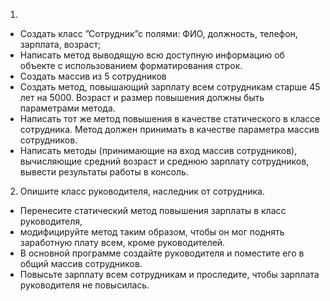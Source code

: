 1.
+ Создать класс ”Сотрудник”с полями: ФИО, должность, телефон, зарплата, возраст;
+ Написать метод выводящую всю доступную информацию об объекте с использованием форматирования строк.
+ Создать массив из 5 сотрудников
+ Создать метод, повышающий зарплату всем сотрудникам старше 45 лет на 5000. 
    Возраст и размер повышения должны быть параметрами метода.
+ Написать тот же метод повышения в качестве статического в классе сотрудника. 
    Метод должен принимать в качестве параметра массив сотрудников.
+ Написать методы (принимающие на вход массив сотрудников), вычисляющие средний возраст 
    и среднюю зарплату сотрудников, вывести результаты работы в консоль.
2. Опишите класс руководителя, наследник от сотрудника. 
+ Перенесите статический метод повышения зарплаты в класс руководителя, 
+ модифицируйте метод таким образом, чтобы он мог поднять заработную плату всем, кроме руководителей. 
+ В основной программе создайте руководителя и поместите его в общий массив сотрудников. 
+ Повысьте зарплату всем сотрудникам и проследите, чтобы зарплата руководителя не повысилась.
